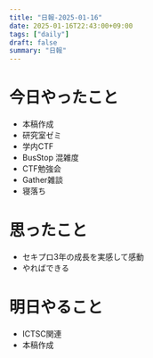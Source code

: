 ```yaml
---
title: "日報-2025-01-16"
date: 2025-01-16T22:43:00+09:00
tags: ["daily"]
draft: false
summary: "日報"
---
```


# 今日やったこと
- 本稿作成
- 研究室ゼミ
- 学内CTF
- BusStop 混雑度
- CTF勉強会
- Gather雑談
- 寝落ち

# 思ったこと
- セキプロ3年の成長を実感して感動
- やればできる

# 明日やること
- ICTSC関連
- 本稿作成